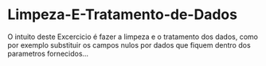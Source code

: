 # Limpeza-E-Tratamento-de-Dados
O intuito deste Excercicio é fazer a limpeza e o tratamento dos dados, 
como por exemplo substituir os campos nulos por dados que fiquem dentro dos parametros fornecidos...

